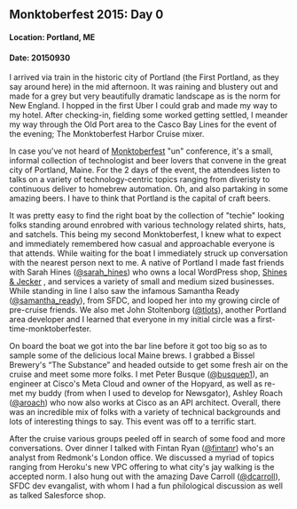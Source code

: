 ## Monktoberfest 2015: Day 0

#### Location: Portland, ME
#### Date: 20150930

I arrived via train in the historic city of Portland (the First Portland, as they say around here) in the mid afternoon. It was raining and blustery out and made for a grey but very beautifully dramatic landscape as is the norm for New England. I hopped in the first Uber I could grab and made my way to my hotel. After checking-in, fielding some worked getting settled, I meander my way through the Old Port area to the Casco Bay Lines for the event of the evening; The Monktoberfest Harbor Cruise mixer. 

In case you've not heard of [Monktoberfest](http://monktoberfest.com/) "un" conference, it's a small, informal collection of technologist and beer lovers that convene in the great city of Portland, Maine. For the 2 days of the event, the attendees listen to talks on a variety of technology-centric topics ranging from diveristy to continuous deliver to homebrew automation. Oh, and also partaking in some amazing beers. I have to think that Portland is the capital of craft beers. 

It was pretty easy to find the right boat by the collection of "techie" looking folks standing around enrobred with various technology related shirts, hats, and satchels. This being my second Monktoberfest, I knew what to expect and immediately remembered how casual and approachable everyone is that attends. While waiting for the boat I immediately struck up conversation with the nearest person next to me. A native of Portland I made fast friends with Sarah Hines ([@sarah_hines](https://twitter.com/sarah_hines)) who owns a local WordPress shop, [Shines & Jecker](http://shinesandjecker.com) , and services a variety of small and medium sized businesses. While standing in line I also saw the infamous Samantha Ready ([@samantha_ready](https://twitter.com/samantha_ready)), from SFDC, and looped her into my growing circle of pre-cruise friends. We also met John Stoltenborg ([@tlots](https://twitter.com/tlots)), another Portland area developer and I learned that everyone in my initial circle was a first-time-monktoberfester. 

On board the boat we got into the bar line before it got too big so as to sample some of the delicious local Maine brews. I grabbed a Bissel Brewery's “The Substance” and headed outside to get some fresh air on the cruise and meet some more folks. I met Peter Busque ([@busquep1](https://twitter.com/busquep1)), an engineer at Cisco's Meta Cloud and owner of the Hopyard, as well as re-met my buddy (from when I used to develop for Newsgator), Ashley Roach ([@aroach](https://twitter.com/aroach)) who now also works at Cisco as an API architect. Overall, there was an incredible mix of folks with a variety of technical backgrounds and lots of interesting things to say. This event was off to a terrific start.

After the cruise various groups peeled off in search of some food and more conversations. Over dinner I talked with Fintan Ryan ([@fintanr](https://twitter.com/fintanr)) who's an analyst from Redmonk's London office. We discussed a myriad of topics ranging from Heroku's new VPC offering
 to what city's jay walking is the accepted norm. I also hung out with the amazing Dave Carroll ([@dcarroll](https://twitter.com/dcarroll)), SFDC dev evangalist, with whom I had a fun philological discussion as well as talked Salesforce shop. 
 

